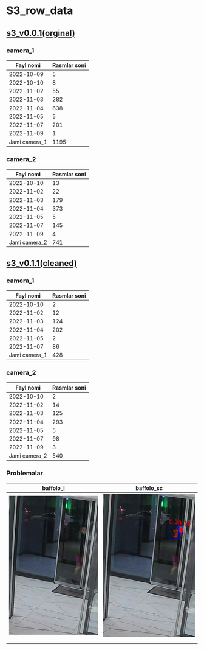 # S3_row_data

## [s3_v0.0.1(orginal)](https://drive.google.com/drive/folders/18A2Ehy1_ZwvIdjRTQ-4alojpUGQOZ3OE)

### camera_1

| Fayl nomi     | Rasmlar soni |
|---------------|--------------|
| 2022-10-09    | 5            |
| 2022-10-10    | 8            |
| 2022-11-02    | 55           |
| 2022-11-03    | 282          |
| 2022-11-04    | 638          |
| 2022-11-05    | 5            |
| 2022-11-07    | 201          |
| 2022-11-09    | 1            |
| Jami camera_1 | 1195         |

### camera_2

| Fayl nomi     | Rasmlar soni |
|---------------|--------------|
| 2022-10-10    | 13           |
| 2022-11-02    | 22           |
| 2022-11-03    | 179          |
| 2022-11-04    | 373          |
| 2022-11-05    | 5            |
| 2022-11-07    | 145          |
| 2022-11-09    | 4            |
| Jami camera_2 | 741          |

## [s3_v0.1.1(cleaned)](https://drive.google.com/drive/folders/18A2Ehy1_ZwvIdjRTQ-4alojpUGQOZ3OE)

### camera_1

| Fayl nomi     | Rasmlar soni |
|---------------|--------------|
| 2022-10-10    | 2            |
| 2022-11-02    | 12           |
| 2022-11-03    | 124          |
| 2022-11-04    | 202          |
| 2022-11-05    | 2            |
| 2022-11-07    | 86           |
| Jami camera_1 | 428          |

### camera_2

| Fayl nomi     | Rasmlar soni |
|---------------|--------------|
| 2022-10-10    | 2            |
| 2022-11-02    | 14           |
| 2022-11-03    | 125          |
| 2022-11-04    | 293          |
| 2022-11-05    | 5            |
| 2022-11-07    | 98           |
| 2022-11-09    | 3            |
| Jami camera_2 | 540          |


### Problemalar

| baffolo_l | baffolo_sc |
|-----------|------------|
|    ![2022-11-04 19_05_03.jpg](..%2Fdata%2Fproblems%2F2022-11-04%2019_05_03.jpg)       |  ![2022-11-04 19_05_03_det.jpg](..%2Fdata%2Fproblems%2F2022-11-04%2019_05_03_det.jpg)          |
|           |            |
|           |            |
